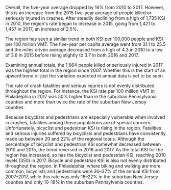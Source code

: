 Overall, the five-year average dropped by 16% from 2010 to 2017. However, this is an increase from the 2015 five-year average of people killed or seriously injured in crashes. After steadily declining from a high of 1,735 KSI in 2010, the region's rate began to increase in 2015, going from 1,421 to 1,457 in 2017, an increase of 2.5%.

The region has seen a similar trend in both KSI per 100,000 people and KSI per 100 million VMT. The five-year per capita average went from 31.1 to 25.5 and the miles driven average decreased from a high of 4.3 in 2010 to a low of 3.6 in 2015 before rising slightly to 3.7 in both 2016 and 2017.

Examining annual totals, the 1,664 people killed or seriously injured in 2017 was the highest total in the region since 2007. Whether this is the start of an upward trend or just the variation expected in annual data is yet to be seen.

The rate of crash fatalities and serious injuries is not evenly distributed throughout the region. For instance, the KSI rate per 100 million VMT in Philadelphia in 2017 was 50% higher than in the suburban Pennsylvania counties and more than twice the rate of the suburban New Jersey counties.

Because bicyclists and pedestrians are especially vulnerable when involved in crashes, fatalities among those populations are of special concern. Unfortunately, bicyclist and pedestrian KSI is rising in the region. Fatalities and serious injuries suffered by bicyclists and pedestrians have consistently made up between 20 and 22% of the regional totals. Although the percentage of bicyclist and pedestrian KSI somewhat decreased between 2010 and 2015, the trend reversed in 2016 and 2017. As the total KSI for the region has increased, so has the bicyclist and pedestrian KSI, reaching 2010 levels (350) in 2017. Bicycle and pedestrian KSI is also not evenly distributed throughout the region. In Philadelphia, where biking and walking are more common, bicyclists and pedestrians were 30–37% of the annual KSI from 2007–2017, while this rate was only 16–22% in the suburban New Jersey counties and only 10–18% in the suburban Pennsylvania counties.